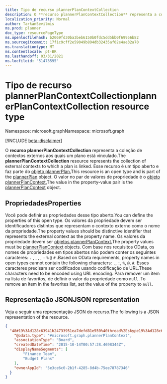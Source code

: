 ```yaml
---
title: Tipo de recurso plannerPlanContextCollection
description: O **recurso plannerPlanContextCollection** representa a coleção de contextos externos aos quais um plano está vinculado. Esse recurso é um tipo aberto e faz parte do objeto plannerPlan. O valor no par de valores de propriedade é o objeto plannerPlanContext.
localization_priority: Normal
author: TarkanSevilmis
ms.prod: planner
doc_type: resourcePageType
ms.openlocfilehash: b2069fd30ba3beb6150b0fdc5dd5bb0f69956b82
ms.sourcegitcommit: 17f1c9cff2e59049b894db32435af02e4ae32a70
ms.translationtype: MT
ms.contentlocale: pt-BR
ms.lasthandoff: 03/31/2021
ms.locfileid: "51473595"
---
```

# <a name="plannerplancontextcollection-resource-type"></a><span data-ttu-id="634f5-105">Tipo de recurso plannerPlanContextCollection</span><span class="sxs-lookup"><span data-stu-id="634f5-105">plannerPlanContextCollection resource type</span></span>

<span data-ttu-id="634f5-106">Namespace: microsoft.graph</span><span class="sxs-lookup"><span data-stu-id="634f5-106">Namespace: microsoft.graph</span></span>

[!INCLUDE [beta-disclaimer](../../includes/beta-disclaimer.md)]


<span data-ttu-id="634f5-107">O **recurso plannerPlanContextCollection** representa a coleção de contextos externos aos quais um plano está vinculado.</span><span class="sxs-lookup"><span data-stu-id="634f5-107">The **plannerPlanContextCollection** resource represents the collection of external contexts to which a plan is linked.</span></span> <span data-ttu-id="634f5-108">Esse recurso é um tipo aberto e faz parte do [objeto plannerPlan.](plannerplan.md)</span><span class="sxs-lookup"><span data-stu-id="634f5-108">This resource is an open type and is part of the [plannerPlan](plannerplan.md) object.</span></span> <span data-ttu-id="634f5-109">O valor no par de valores de propriedade é o [objeto plannerPlanContext.](plannerplancontext.md)</span><span class="sxs-lookup"><span data-stu-id="634f5-109">The value in the property-value pair is the [plannerPlanContext](plannerplancontext.md) object.</span></span>


## <a name="properties"></a><span data-ttu-id="634f5-110">Propriedades</span><span class="sxs-lookup"><span data-stu-id="634f5-110">Properties</span></span>
<span data-ttu-id="634f5-111">Você pode definir as propriedades desse tipo aberto.</span><span class="sxs-lookup"><span data-stu-id="634f5-111">You can define the properties of this open type.</span></span> <span data-ttu-id="634f5-112">Os valores da propriedade devem ser identificadores distintos que representam o contexto externo como o nome da propriedade.</span><span class="sxs-lookup"><span data-stu-id="634f5-112">The property values should be distinctive identifier that represents the external context as the property name.</span></span> <span data-ttu-id="634f5-113">Os valores da propriedade devem ser [objetos plannerPlanContext.](plannerplancontext.md)</span><span class="sxs-lookup"><span data-stu-id="634f5-113">The property values must be [plannerPlanContext](plannerplancontext.md) objects.</span></span> <span data-ttu-id="634f5-114">Com base nos requisitos OData, os nomes de propriedades em tipos abertos não podem conter os seguintes caracteres: `.` , , , , `:` `%` `@` `#` .</span><span class="sxs-lookup"><span data-stu-id="634f5-114">Based on OData requirements, property names in open types cannot contain the following characters: `.`, `:`, `%`, `@`, `#`.</span></span> <span data-ttu-id="634f5-115">Esses caracteres precisam ser codificados usando codificação de URL.</span><span class="sxs-lookup"><span data-stu-id="634f5-115">These characters need to be encoded using URL encoding.</span></span> <span data-ttu-id="634f5-116">Para remover um item na lista de favoritos, de definir o valor da propriedade como `null` .</span><span class="sxs-lookup"><span data-stu-id="634f5-116">To remove an item in the favorites list, set the value of the property to `null`.</span></span>

## <a name="json-representation"></a><span data-ttu-id="634f5-117">Representação JSON</span><span class="sxs-lookup"><span data-stu-id="634f5-117">JSON representation</span></span>

<span data-ttu-id="634f5-118">Veja a seguir uma representação JSON do recurso.</span><span class="sxs-lookup"><span data-stu-id="634f5-118">The following is a JSON representation of the resource.</span></span>

<!-- {
  "blockType": "resource",
  "optionalProperties": [

  ],
  "@odata.type": "microsoft.graph.plannerPlanContextCollection"
}-->

```json
{
  "48#19%3Ad128c63941b24733951ea7defd81e550%40thread%2Eskype19%3Ad128c63941b24733951ea7defd81e550%40thread%2Eskype": {
    "@odata.type": "#microsoft.graph.plannerPlanContext",
    "associationType": "Board",
    "createdDateTime": "2015-10-14T00:57:28.4698344Z",
    "displayNameSegments": [
        "Finance Team",
        "Budget Plans"
    ],
    "ownerAppId": "5e3ce6c0-2b1f-4285-8d4b-75ee78787346"
  }
}
```

<!-- uuid: 8fcb5dbc-d5aa-4681-8e31-b001d5168d79
2015-10-25 14:57:30 UTC -->
<!--
{
  "type": "#page.annotation",
  "description": "plannerPlanContextCollection resource",
  "keywords": "",
  "section": "documentation",
  "tocPath": "",
  "suppressions": []
}
-->


